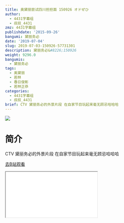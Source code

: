```yaml
---
title: 奥黛丽尝试四川担担面 150926 オドぜひ
author:
  - 4431字幕组
  - 叔叔_4431
zmz: 4431字幕组
publishdate: '2015-09-26'
bangumi: 黛丽务必
date: '2019-07-04'
slug: 2019-07-03-150926-57731301
description: 黛丽务必&#8226;150926
weight: 9296.0
bangumis:
  - 黛丽务必
tags:
  - 奥黛丽
  - 若林
  - 春日俊彰
  - 若林正恭
categories:
  - 4431字幕组
  - 叔叔_4431
brief: CTV 黛丽务必的外景片段 在自家节目玩起来毫无顾忌哈哈哈
---
```

![](https://raw.githubusercontent.com/tcgriffith/owaraisite/master/static/tmpimg/d63c33bda21fb7cdc05cf14e862676a988c710f5.jpg.480.jpg)
# 简介  
CTV
黛丽务必的外景片段
在自家节目玩起来毫无顾忌哈哈哈  

[去B站观看](https://www.bilibili.com/video/av57731301/)
<div class ="resp-container"><iframe class="testiframe" src="//player.bilibili.com/player.html?aid=57731301"", scrolling="no", allowfullscreen="true" > </iframe></div> 
